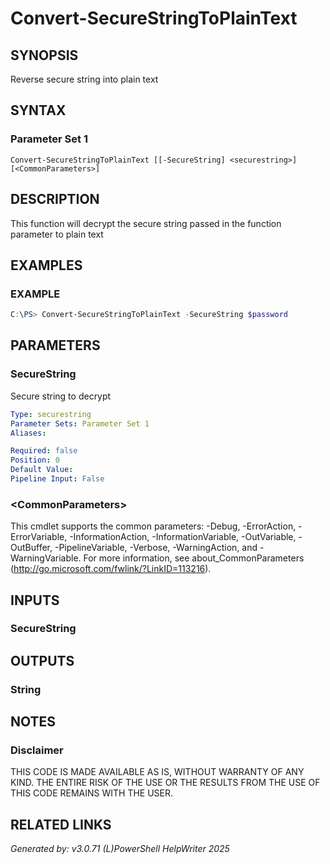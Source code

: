 ﻿# Convert-SecureStringToPlainText

## SYNOPSIS
Reverse secure string into plain text

## SYNTAX

### Parameter Set 1
```
Convert-SecureStringToPlainText [[-SecureString] <securestring>] [<CommonParameters>]
```

## DESCRIPTION
This function will decrypt the secure string passed in the function parameter to plain text

## EXAMPLES

### EXAMPLE

```powershell
C:\PS> Convert-SecureStringToPlainText -SecureString $password
```

## PARAMETERS

### SecureString
Secure string to decrypt

```yaml
Type: securestring
Parameter Sets: Parameter Set 1
Aliases: 

Required: false
Position: 0
Default Value: 
Pipeline Input: False
```

### \<CommonParameters\>
This cmdlet supports the common parameters: -Debug, -ErrorAction, -ErrorVariable, -InformationAction, -InformationVariable, -OutVariable, -OutBuffer, -PipelineVariable, -Verbose, -WarningAction, and -WarningVariable. For more information, see about_CommonParameters (http://go.microsoft.com/fwlink/?LinkID=113216).

## INPUTS

### SecureString


## OUTPUTS

### String


## NOTES

### Disclaimer
THIS CODE IS MADE AVAILABLE AS IS, WITHOUT WARRANTY OF ANY KIND. THE ENTIRE RISK OF THE USE OR THE RESULTS FROM THE USE OF THIS CODE REMAINS WITH THE USER.

## RELATED LINKS


*Generated by: v3.0.71 (L)PowerShell HelpWriter 2025*
